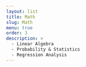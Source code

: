 ```yaml
---
layout: list
title: Math
slug: Math
menu: true
order: 3
description: >
  - Linear Algebra
  - Probability & Statistics
  - Regression Analysis
---
```

